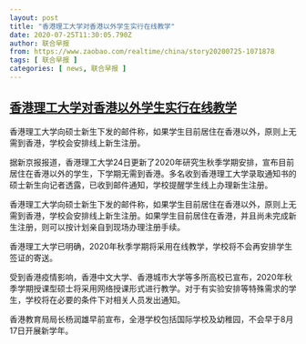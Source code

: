 ```yaml
---
layout: post
title: "香港理工大学对香港以外学生实行在线教学"
date: 2020-07-25T11:30:05.790Z
author: 联合早报
from: https://www.zaobao.com/realtime/china/story20200725-1071878
tags: [ 联合早报 ]
categories: [ news, 联合早报 ]
---
```

<!--1595704260000-->
[香港理工大学对香港以外学生实行在线教学](https://www.zaobao.com/realtime/china/story20200725-1071878)
------

<div>
<p>香港理工大学向硕士新生下发的邮件称，如果学生目前居住在香港以外，原则上无需到香港，学校会安排线上新生注册。</p><p>据新京报报道，香港理工大学24日更新了2020年研究生秋季学期安排，宣布目前居住在香港以外的学生，下学期无需到香港。多名收到香港理工大学录取通知书的硕士新生向记者透露，已收到邮件通知，学校提醒学生线上办理新生注册。</p><p>香港理工大学向硕士新生下发的邮件称，如果学生目前居住在香港以外，原则上无需到香港，学校会安排线上新生注册。如果学生目前居住在香港，并且尚未完成新生注册，则可以按计划亲自到现场办理注册手续。</p><section id="imu"><div id="dfp-ad-imu1-wrapper" class="dfp-tag-wrapper"><div id="dfp-ad-imu1" class="dfp-tag-wrapper"></div></div></section><p>香港理工大学已明确，2020年秋季学期将采用在线教学，学校将不会再安排学生签证的寄送。</p><p>受到香港疫情影响，香港中文大学、香港城市大学等多所高校已宣布，2020年秋季学期授课型硕士将采用网络授课形式进行教学。对于有实验安排等特殊需求的学生，学校将在必要的条件下对相关人员发出通知。</p><p>香港教育局局长杨润雄早前宣布，全港学校包括国际学校及幼稚园，不会早于8月17日开展新学年。</p><div id="innity-in-post"></div><div id="dfp-ad-midarticlespecial-wrapper" class="dfp-tag-wrapper"><div id="dfp-ad-midarticlespecial" class="dfp-tag-wrapper"></div></div>
</div>
